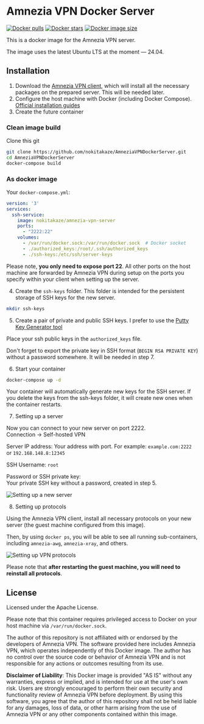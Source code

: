 # Amnezia VPN Docker Server

[![Docker pulls](https://badgen.net/docker/pulls/nokitakaze/amnezia-vpn-server)](https://hub.docker.com/r/nokitakaze/amnezia-vpn-server)
[![Docker stars](https://badgen.net/docker/stars/nokitakaze/amnezia-vpn-server?icon=docker&label=stars)](https://hub.docker.com/r/nokitakaze/amnezia-vpn-server)
[![Docker image size](https://badgen.net/docker/size/nokitakaze/amnezia-vpn-server)](https://hub.docker.com/r/nokitakaze/amnezia-vpn-server)

This is a docker image for the Amnezia VPN server.

The image uses the latest Ubuntu LTS at the moment — 24.04.

## Installation

1. Download the [Amnezia VPN client](https://amnezia.org/downloads), which will install all the necessary packages on the prepared
   server. This will be needed later.
2. Configure the host machine with Docker (including Docker
   Compose). [Official installation guides](https://docs.docker.com/engine/install/)
3. Create the future container

### Clean image build

Clone this git

```sh
git clone https://github.com/nokitakaze/AmneziaVPNDockerServer.git
cd AmneziaVPNDockerServer
docker-compose build
```

### As docker image

Your `docker-compose.yml`:

```yml
version: '3'
services:
  ssh-service:
    image: nokitakaze/amnezia-vpn-server
    ports:
      - "2222:22"
    volumes:
      - /var/run/docker.sock:/var/run/docker.sock  # Docker socket
      - ./authorized_keys:/root/.ssh/authorized_keys
      - ./ssh-keys:/etc/ssh/server-keys
```

Please note, **you only need to expose port 22**. All other ports on the host machine are forwarded by Amnezia VPN during setup on
the ports you specify within your client when setting up the server.

4. Create the `ssh-keys` folder. This folder is intended for the persistent storage of SSH keys for the new server.

```sh
mkdir ssh-keys
```

5. Create a pair of private and public SSH keys. I prefer to use the
   [Putty Key Generator tool](https://www.chiark.greenend.org.uk/~sgtatham/putty/latest.html)

Place your ssh public keys in the `authorized_keys` file.

Don't forget to export the private key in SSH format (`BEGIN RSA PRIVATE KEY`) without a password somewhere. It will be needed in
step 7.

6. Start your container

```sh
docker-compose up -d
```

Your container will automatically generate new keys for the SSH server. If you delete the keys from the ssh-keys folder, it will
create new ones when the container restarts.

7. Setting up a server

Now you can connect to your new server on port 2222.  
Connection -> Self-hosted VPN

Server IP address:
Your address with port. For example: `example.com:2222` or `192.168.148.8:12345`

SSH Username:
`root`

Password or SSH private key:  
Your private SSH key without a password, created in step 5.

![Setting up a new server](docs/vpn-client-1.jpg)

8. Setting up protocols

Using the Amnezia VPN client, install all necessary protocols on your new server (the guest machine configured from this image).

Then, by using `docker ps`, you will be able to see all running sub-containers, including `amnezia-awg`, `amnezia-xray`, and
others.

![Setting up VPN protocols](docs/docker-ps.png)

Please note that **after restarting the guest machine, you will need to reinstall all protocols**.

## License

Licensed under the Apache License.

Please note that this container requires privileged access to Docker on your host machine via `/var/run/docker.sock`.

The author of this repository is not affiliated with or endorsed by the developers of Amnezia VPN. The software provided here
includes Amnezia VPN, which operates independently of this Docker image. The author has no control over the source code or
behavior of Amnezia VPN and is not responsible for any actions or outcomes resulting from its use.

**Disclaimer of Liability**: This Docker image is provided "AS IS" without any warranties, express or implied, and is intended for
use at the user's own risk. Users are strongly encouraged to perform their own security and functionality review of Amnezia VPN
before deployment. By using this software, you agree that the author of this repository shall not be held liable for any damages,
loss of data, or other harm arising from the use of Amnezia VPN or any other components contained within this image.


